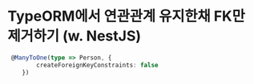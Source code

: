 # TypeORM에서 연관관계 유지한채 FK만 제거하기 (w. NestJS)


```typescript
 @ManyToOne(type => Person, {
        createForeignKeyConstraints: false
    })
```

